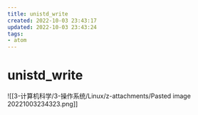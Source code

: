 ```yaml
---
title: unistd_write
created: 2022-10-03 23:43:17
updated: 2022-10-03 23:43:24
tags: 
- atom
---
```


# unistd_write

![[3-计算机科学/3-操作系统/Linux/z-attachments/Pasted image 20221003234323.png]]
